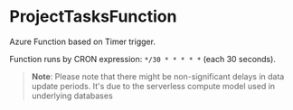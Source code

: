 # ProjectTasksFunction

Azure Function based on Timer trigger.

Function runs by CRON expression: `*/30 * * * * *` (each 30 seconds).

> **Note**: Please note that there might be non-significant delays in data update periods.
> It's due to the serverless compute model used in underlying databases
